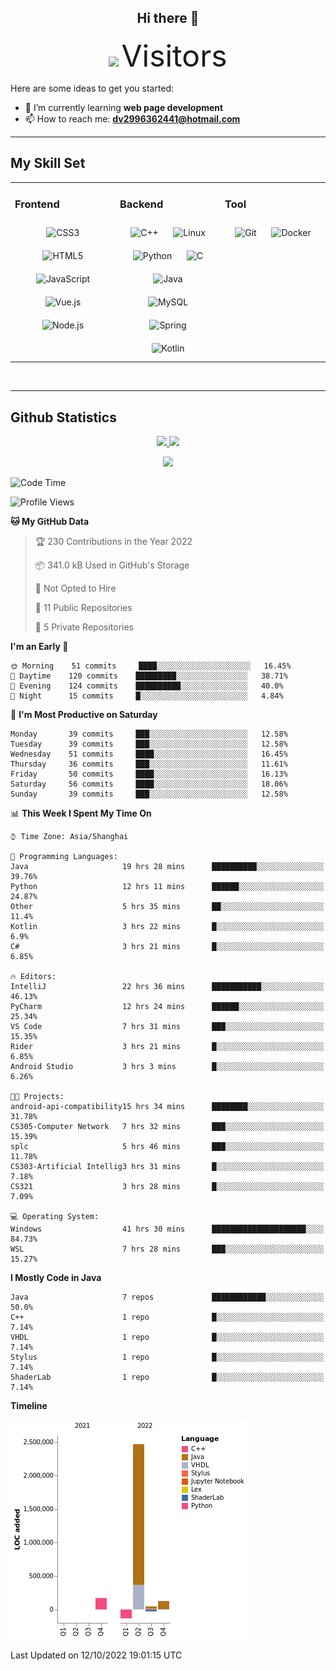 <div align="center">
	<h2>Hi there 👋</h2>
	<img width=40% src="https://profile-counter.glitch.me/ZephyrusZhang/count.svg"/>
    <font size=9>Visitors</font>
</div>

Here are some ideas to get you started:

- 🌱 I’m currently learning **web page development**
- 📫 How to reach me: **dv2996362441@hotmail.com**

---

## My Skill Set  
<table><tr><td valign="top" width="33%">



### Frontend  
<div align="center">  
<img style="margin: 10px" src="https://profilinator.rishav.dev/skills-assets/css3-original-wordmark.svg" alt="CSS3" height="50" />  
<img style="margin: 10px" src="https://profilinator.rishav.dev/skills-assets/html5-original-wordmark.svg" alt="HTML5" height="50" />  
<img style="margin: 10px" src="https://profilinator.rishav.dev/skills-assets/javascript-original.svg" alt="JavaScript" height="50" />  
<img style="margin: 10px" src="https://profilinator.rishav.dev/skills-assets/vuejs-original-wordmark.svg" alt="Vue.js" height="50" />  
<img style="margin: 10px" src="https://profilinator.rishav.dev/skills-assets/nodejs-original-wordmark.svg" alt="Node.js" height="50" />  
</div>

</td><td valign="top" width="33%">



### Backend  
<div align="center">  
<img style="margin: 10px" src="https://profilinator.rishav.dev/skills-assets/cplusplus-original.svg" alt="C++" height="50" />  
<img style="margin: 10px" src="https://profilinator.rishav.dev/skills-assets/linux-original.svg" alt="Linux" height="50" />  
<img style="margin: 10px" src="https://profilinator.rishav.dev/skills-assets/python-original.svg" alt="Python" height="50" />  
<img style="margin: 10px" src="https://profilinator.rishav.dev/skills-assets/c-original.svg" alt="C" height="50" />  
<img style="margin: 10px" src="https://profilinator.rishav.dev/skills-assets/java-original-wordmark.svg" alt="Java" height="50" />  
<img style="margin: 10px" src="https://profilinator.rishav.dev/skills-assets/mysql-original-wordmark.svg" alt="MySQL" height="50" />  
<img style="margin: 10px" src="https://profilinator.rishav.dev/skills-assets/springio-icon.svg" alt="Spring" height="50" />  
<img style="margin: 10px" src="https://profilinator.rishav.dev/skills-assets/kotlinlang-icon.svg" alt="Kotlin" height="50" />  
</div>

</td><td valign="top" width="33%">



### Tool

<div align="center">  
<img style="margin: 10px" src="https://profilinator.rishav.dev/skills-assets/git-scm-icon.svg" alt="Git" height="50" />  
<img style="margin: 10px" src="https://profilinator.rishav.dev/skills-assets/docker-original-wordmark.svg" alt="Docker" height="50" />  
</div>

</td></tr></table>  

<br/>

---

## Github Statistics

<p align="center">
  <a href="https://github.com/ZephyrusZhang">
  <img width="52.5%" src="https://github-readme-stats.vercel.app/api?username=ZephyrusZhang&show_icons=true&bg_color=0,ea6161,ffc64d,fffc4d,52fa5a&theme=graywhite&hide_border=true" />
    <img width="44.5%" src="https://github-readme-stats.vercel.app/api/top-langs?username=ZephyrusZhang&show_icons=true&locale=en&layout=compact&bg_color=0,52fa5a,4dfcff,c64dff&theme=graywhite" />
  </a>
</p>
<p align="center">
  <a href="https://github.com/ZephyrusZhang">
  <img src="https://activity-graph.herokuapp.com/graph?username=ZephyrusZhang&theme=redical"/>
  </a>
</p>


<!--START_SECTION:waka-->
![Code Time](http://img.shields.io/badge/Code%20Time-115%20hrs%2010%20mins-blue)

![Profile Views](http://img.shields.io/badge/Profile%20Views-1-blue)

**🐱 My GitHub Data** 

> 🏆 230 Contributions in the Year 2022
 > 
> 📦 341.0 kB Used in GitHub's Storage 
 > 
> 🚫 Not Opted to Hire
 > 
> 📜 11 Public Repositories 
 > 
> 🔑 5 Private Repositories  
 > 
**I'm an Early 🐤** 

```text
🌞 Morning    51 commits     ████░░░░░░░░░░░░░░░░░░░░░   16.45% 
🌆 Daytime    120 commits    █████████░░░░░░░░░░░░░░░░   38.71% 
🌃 Evening    124 commits    ██████████░░░░░░░░░░░░░░░   40.0% 
🌙 Night      15 commits     █░░░░░░░░░░░░░░░░░░░░░░░░   4.84%

```
📅 **I'm Most Productive on Saturday** 

```text
Monday       39 commits     ███░░░░░░░░░░░░░░░░░░░░░░   12.58% 
Tuesday      39 commits     ███░░░░░░░░░░░░░░░░░░░░░░   12.58% 
Wednesday    51 commits     ████░░░░░░░░░░░░░░░░░░░░░   16.45% 
Thursday     36 commits     ███░░░░░░░░░░░░░░░░░░░░░░   11.61% 
Friday       50 commits     ████░░░░░░░░░░░░░░░░░░░░░   16.13% 
Saturday     56 commits     ████░░░░░░░░░░░░░░░░░░░░░   18.06% 
Sunday       39 commits     ███░░░░░░░░░░░░░░░░░░░░░░   12.58%

```


📊 **This Week I Spent My Time On** 

```text
⌚︎ Time Zone: Asia/Shanghai

💬 Programming Languages: 
Java                     19 hrs 28 mins      ██████████░░░░░░░░░░░░░░░   39.76% 
Python                   12 hrs 11 mins      ██████░░░░░░░░░░░░░░░░░░░   24.87% 
Other                    5 hrs 35 mins       ██░░░░░░░░░░░░░░░░░░░░░░░   11.4% 
Kotlin                   3 hrs 22 mins       █░░░░░░░░░░░░░░░░░░░░░░░░   6.9% 
C#                       3 hrs 21 mins       █░░░░░░░░░░░░░░░░░░░░░░░░   6.85%

🔥 Editors: 
IntelliJ                 22 hrs 36 mins      ███████████░░░░░░░░░░░░░░   46.13% 
PyCharm                  12 hrs 24 mins      ██████░░░░░░░░░░░░░░░░░░░   25.34% 
VS Code                  7 hrs 31 mins       ███░░░░░░░░░░░░░░░░░░░░░░   15.35% 
Rider                    3 hrs 21 mins       █░░░░░░░░░░░░░░░░░░░░░░░░   6.85% 
Android Studio           3 hrs 3 mins        █░░░░░░░░░░░░░░░░░░░░░░░░   6.26%

🐱‍💻 Projects: 
android-api-compatibility15 hrs 34 mins      ████████░░░░░░░░░░░░░░░░░   31.78% 
CS305-Computer Network   7 hrs 32 mins       ███░░░░░░░░░░░░░░░░░░░░░░   15.39% 
splc                     5 hrs 46 mins       ███░░░░░░░░░░░░░░░░░░░░░░   11.78% 
CS303-Artificial Intellig3 hrs 31 mins       █░░░░░░░░░░░░░░░░░░░░░░░░   7.18% 
CS321                    3 hrs 28 mins       █░░░░░░░░░░░░░░░░░░░░░░░░   7.09%

💻 Operating System: 
Windows                  41 hrs 30 mins      █████████████████████░░░░   84.73% 
WSL                      7 hrs 28 mins       ███░░░░░░░░░░░░░░░░░░░░░░   15.27%

```

**I Mostly Code in Java** 

```text
Java                     7 repos             ████████████░░░░░░░░░░░░░   50.0% 
C++                      1 repo              █░░░░░░░░░░░░░░░░░░░░░░░░   7.14% 
VHDL                     1 repo              █░░░░░░░░░░░░░░░░░░░░░░░░   7.14% 
Stylus                   1 repo              █░░░░░░░░░░░░░░░░░░░░░░░░   7.14% 
ShaderLab                1 repo              █░░░░░░░░░░░░░░░░░░░░░░░░   7.14%

```


**Timeline**

![Chart not found](https://raw.githubusercontent.com/ZephyrusZhang/ZephyrusZhang/main/charts/bar_graph.png) 


 Last Updated on 12/10/2022 19:01:15 UTC
<!--END_SECTION:waka-->
